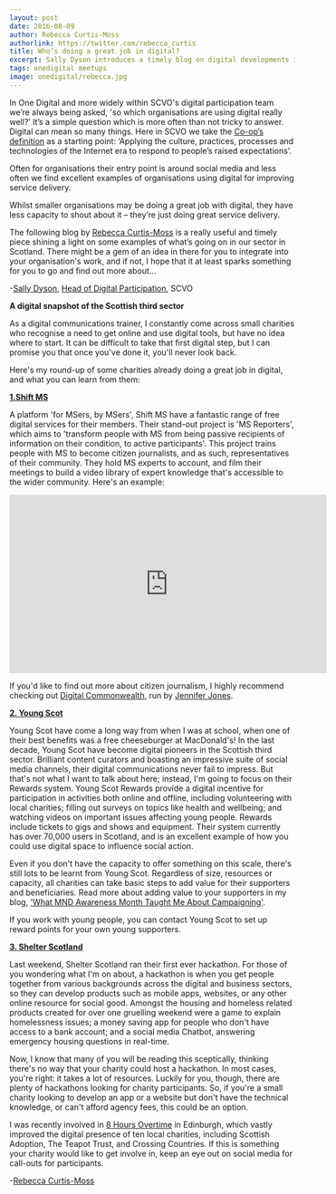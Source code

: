 ```yaml
---
layout: post
date: 2016-08-09
author: Rebecca Curtis-Moss
authorlink: https://twitter.com/rebecca_curtis
title: Who’s doing a great job in digital?
excerpt: Sally Dyson introduces a timely blog on digital developments in the third sector by Rebecca Curtis-Moss 
tags: onedigital meetups
image: onedigital/rebecca.jpg
---
```




In One Digital and more widely within SCVO's digital participation team we’re always being asked, 'so which organisations are using digital really well?’ It’s a simple question which is more often than not tricky to answer. Digital can mean so many things. Here in SCVO we take the [Co-op’s definition](https://digital.blogs.coop/2016/06/14/what-we-mean-when-we-say-digital/) as a starting point: ‘Applying the culture, practices, processes and technologies of the Internet era to respond to people’s raised expectations’. 

Often for organisations their entry point is around social media and less often we find excellent examples of organisations using digital for improving service delivery.  

Whilst smaller organisations may be doing a great job with digital, they have less capacity to shout about it – they’re just doing great service delivery.

The following blog by [Rebecca Curtis-Moss](http://www.rebeccacurtismoss.co.uk/) is a really useful and timely piece shining a light on some examples of what’s going on in our sector in Scotland. There might be a gem of an idea in there for you to integrate into your organisation's work, and if not, I hope that it at least sparks something for you to go and find out more about...

-[Sally Dyson](https://twitter.com/sallyld), [Head of Digital Participation](http://digital.scvo.org.uk/), SCVO

<strong>A digital snapshot of the Scottish third sector</strong> 

As a digital communications trainer, I constantly come across small charities who recognise a need to get online and use digital tools, but have no idea where to start. It can be difficult to take that first digital step, but I can promise you that once you've done it, you'll never look back. 

Here's my round-up of some charities already doing a great job in digital, and what you can learn from them:  

<strong>[1.Shift MS](https://shift.ms/)</strong>

A platform 'for MSers, by MSers', Shift MS have a fantastic range of free digital services for their members. Their stand-out project is 'MS Reporters', which aims to 'transform people with MS from being passive recipients of information on their condition, to active participants'. This project trains people with MS to become citizen journalists, and as such, representatives of their community. They hold MS experts to account, and film their meetings to build a video library of expert knowledge that's accessible to the wider community. Here's an example: 


<iframe width="560" height="315" src="https://www.youtube.com/embed/EEbwOuugzQg?list=PLVUOB-ZqvZOHlp-xvTgO8M0QOG_qQeUsh" frameborder="0" allowfullscreen></iframe> 


If you'd like to find out more about citizen journalism, I highly recommend checking out [Digital Commonwealth](http://digitalcommonwealth.co.uk/), run by [Jennifer Jones](http://jennifermjones.net/). 

<strong>[2. Young Scot](http://young.scot/)</strong> 

Young Scot have come a long way from when I was at school, when one of their best benefits was a free cheeseburger at MacDonald's! In the last decade, Young Scot have become digital pioneers in the Scottish third sector. Brilliant content curators and boasting an impressive suite of social media channels, their digital communications never fail to impress. But that's not what I want to talk about here; instead, I'm going to focus on their Rewards system. Young Scot Rewards provide a digital incentive for participation in activities both online and offline, including volunteering with local charities; filling out surveys on topics like health and wellbeing; and watching videos on important issues affecting young people. Rewards include tickets to gigs and shows and equipment. Their system currently has over 70,000 users in Scotland, and is an excellent example of how you could use digital space to influence social action. 

Even if you don't have the capacity to offer something on this scale, there's still lots to be learnt from Young Scot. Regardless of size, resources or capacity, all charities can take basic steps to add value for their supporters and beneficiaries. Read more about adding value to your supporters in my blog, ['What MND Awareness Month Taught Me About Campaigning'](http://www.rebeccacurtismoss.co.uk/index.php/2016/07/14/what-mnd-awareness-month-taught-me-about-campaigning/). 

If you work with young people, you can contact Young Scot to set up reward points for your own young supporters.

<strong>[3. Shelter Scotland](http://scotland.shelter.org.uk/)</strong>

Last weekend, Shelter Scotland ran their first ever hackathon. For those of you wondering what I'm on about, a hackathon is when you get people together from various backgrounds across the digital and business sectors, so they can develop products such as mobile apps, websites, or any other online resource for social good. Amongst the housing and homeless related products created for over one gruelling weekend were a game to explain homelessness issues; a money saving app for people who don't have access to a bank account; and a social media Chatbot, answering emergency housing questions in real-time.

Now, I know that many of you will be reading this sceptically, thinking there's no way that your charity could host a hackathon. In most cases, you're right: it takes a lot of resources. Luckily for you, though, there are plenty of hackathons looking for charity participants. So, if you're a small charity looking to develop an app or a website but don't have the technical knowledge, or can't afford agency fees, this could be an option. 

I was recently involved in [8 Hours Overtime](http://www.8-i.org/) in Edinburgh, which vastly improved the digital presence of ten local charities, including Scottish Adoption, The Teapot Trust, and Crossing Countries. If this is something your charity would like to get involve in, keep an eye out on social media for call-outs for participants. 

-[Rebecca Curtis-Moss](http://www.rebeccacurtismoss.co.uk/)
